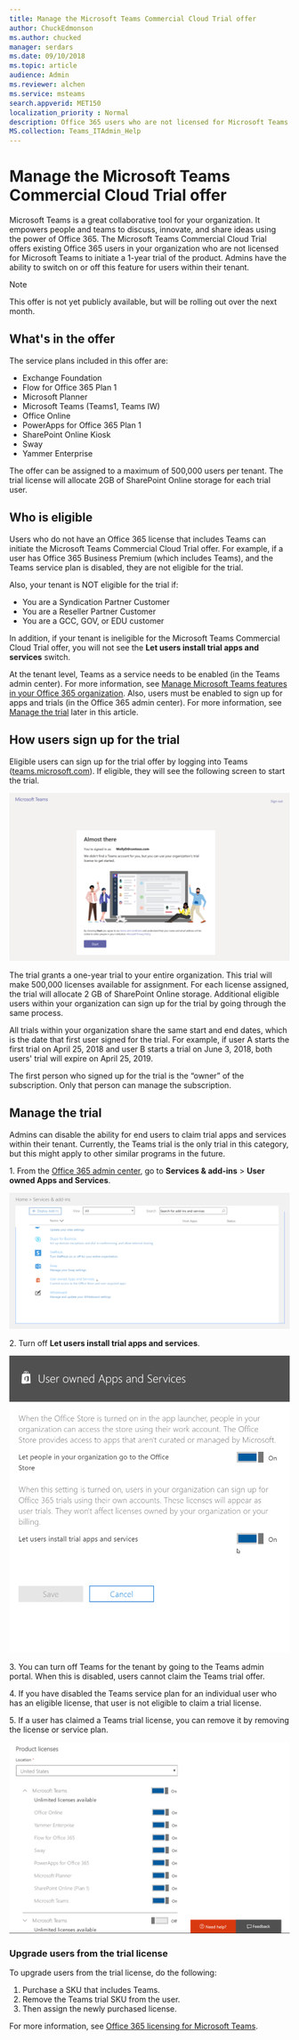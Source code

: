 ```yaml
---
title: Manage the Microsoft Teams Commercial Cloud Trial offer
author: ChuckEdmonson
ms.author: chucked
manager: serdars
ms.date: 09/10/2018
ms.topic: article
audience: Admin
ms.reviewer: alchen
ms.service: msteams
search.appverid: MET150
localization_priority : Normal
description: Office 365 users who are not licensed for Microsoft Teams can initiate a 1-year trial of Teams.
MS.collection: Teams_ITAdmin_Help
---
```


Manage the Microsoft Teams Commercial Cloud Trial offer
=======================================================

Microsoft Teams is a great collaborative tool for your organization. It empowers people and teams to discuss, innovate, and share ideas using the power of Office 365. The Microsoft Teams Commercial Cloud Trial offers existing Office 365 users in your organization who are not licensed for Microsoft Teams to initiate a 1-year trial of the product. Admins have the ability to switch on or off this feature for users within their tenant.

> [!NOTE]
> This offer is not yet publicly available, but will be rolling out over the next month.

## What's in the offer

The service plans included in this offer are:

- Exchange Foundation
- Flow for Office 365 Plan 1
- Microsoft Planner
- Microsoft Teams (Teams1, Teams IW)
- Office Online
- PowerApps for Office 365 Plan 1
- SharePoint Online Kiosk
- Sway
- Yammer Enterprise

The offer can be assigned to a maximum of 500,000 users per tenant. The trial license will allocate 2GB of SharePoint Online storage for each trial user.

## Who is eligible

Users who do not have an Office 365 license that includes Teams can initiate the Microsoft Teams Commercial Cloud Trial offer. For example, if a user has Office 365 Business Premium (which includes Teams), and the Teams service plan is disabled, they are not eligible for the trial.

Also, your tenant is NOT eligible for the trial if: 
- You are a Syndication Partner Customer
- You are a Reseller Partner Customer
- You are a GCC, GOV, or EDU customer

In addition, if your tenant is ineligible for the Microsoft Teams Commercial Cloud Trial offer, you will not see the **Let users install trial apps and services** switch.

At the tenant level, Teams as a service needs to be enabled (in the Teams admin center). For more information, see [Manage Microsoft Teams features in your Office 365 organization](enable-features-office-365.md). Also, users must be enabled to sign up for apps and trials (in the Office 365 admin center). For more information, see [Manage the trial](#manage-the-trial) later in this article.

## How users sign up for the trial

Eligible users can sign up for the trial offer by logging into Teams ([teams.microsoft.com](https://teams.microsoft.com)). If eligible, they will see the following screen to start the trial. 

![Screenshot of the start page for the Teams IW trial.](media/iw-trial-start-screen.png)

The trial grants a one-year trial to your entire organization. This trial will make 500,000 licenses available for assignment. For each license assigned, the trial will allocate 2 GB of SharePoint Online storage. Additional eligible users within your organization can sign up for the trial by going through the same process.

All trials within your organization share the same start and end dates, which is the date that first user signed for the trial. For example, if user A starts the first trial on April 25, 2018 and user B starts a trial on June 3, 2018, both users' trial will expire on April 25, 2019.

The first person who signed up for the trial is the “owner” of the subscription. Only that person can manage the subscription. 

## <a name="manage-the-trial"></a>Manage the trial

Admins can disable the ability for end users to claim trial apps and services within their tenant. Currently, the Teams trial is the only trial in this category, but this might apply to other similar programs in the future. 

1\. From the [Office 365 admin center](https://portal.office.com/adminportal/home), go to **Services & add-ins** > **User owned Apps and Services**.

![Screenshot of the Services & add-ins page in the Office 365 admin center.](media/iw-trial-enable-1.png)

2\. Turn off **Let users install trial apps and services**.

![Screenshot of the User owned Apps and Services page in the Office 365 admin center.](media/iw-trial-enable-2.png)

3\. You can turn off Teams for the tenant by going to the Teams admin portal. When this is disabled, users cannot claim the Teams trial offer.

4\. If you have disabled the Teams service plan for an individual user who has an eligible license, that user is not eligible to claim a trial license.

5\. If a user has claimed a Teams trial license, you can remove it by removing the license or service plan. 

![Screenshot of the Product licenses page in the Office 365 admin center.](media/iw-trial-enable-3.png)

### Upgrade users from the trial license

To upgrade users from the trial license, do the following:

1. Purchase a SKU that includes Teams.
2. Remove the Teams trial SKU from the user.
3. Then assign the newly purchased license.

For more information, see [Office 365 licensing for Microsoft Teams](Office-365-licensing.md).